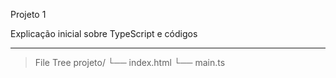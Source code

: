 Projeto 1

Explicação inicial sobre TypeScript e códigos

---------------------------------------------

> File Tree
projeto/
└── index.html
└── main.ts
